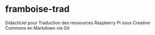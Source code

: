 # framboise-trad
Didacticiel pour Traduction des ressources Raspberry Pi sous Creative Commons en Markdown via Git
